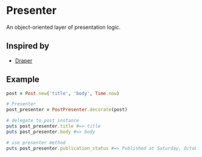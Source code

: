 # Presenter

An object-oriented layer of presentation logic.

## Inspired by

* [Draper](https://github.com/drapergem/draper)

## Example

```rb
post = Post.new('title', 'body', Time.now)

# Presenter
post_presenter = PostPresenter.decorate(post)

# delegate to post instance
puts post_presenter.title #=> title
puts post_presenter.body #=> body

# use presenter method
puts post_presenter.publication_status #=> Published at Saturday, October  9
```
